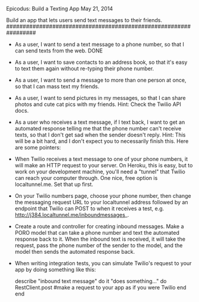 Epicodus: Build a Texting App
May 21, 2014

Build an app that lets users send text messages to their friends.
#################################################################

*  As a user, I want to send a text message to a phone number, so that I can send texts from the web.  DONE


*  As a user, I want to save contacts to an address book, so that it's easy to text them again without re-typing their phone number.

*  As a user, I want to send a message to more than one person at once, so that I can mass text my friends.

*  As a user, I want to send pictures in my messages, so that I can share photos and cute cat pics with my friends. Hint: Check the Twilio API docs.

*  As a user who receives a text message, if I text back, I want to get an automated response telling me that the phone number can't receive texts, so that I don't get sad when the sender doesn't reply. Hint: This will be a bit hard, and I don't expect you to necessarily finish this. Here are some pointers:

  * When Twilio receives a text message to one of your phone numbers, it will make an HTTP request to your server. On Heroku, this is easy, but to work on your development machine, you'll need a "tunnel" that Twilio can reach your computer through. One nice, free option is localtunnel.me. Set that up first.

  * On your Twilio numbers page, choose your phone number, then change the messaging request URL to your localtunnel address followed by an endpoint that Twilio can POST to when it receives a test, e.g. http://j384.localtunnel.me/inboundmessages_.

  * Create a route and controller for creating inbound messages. Make a PORO model that can take a phone number and text the automated response back to it. When the inbound text is received, it will take the request, pass the phone number of the sender to the model, and the model then sends the automated response back.

  * When writing integration tests, you can simulate Twilio's request to your app by doing something like this:

      describe "inbound text message" do
        it "does something..." do
          RestClient.post #make a request to your app as if you were Twilio
        end
      end
